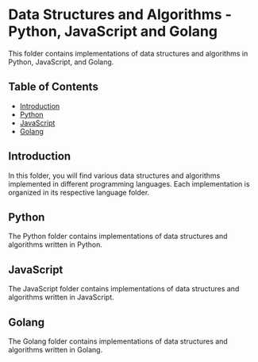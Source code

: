 # Data Structures and Algorithms - Python, JavaScript and Golang

This folder contains implementations of data structures and algorithms in Python, JavaScript, and Golang.

## Table of Contents

- [Introduction](#introduction)
- [Python](#python)
- [JavaScript](#javascript)
- [Golang](#golang)

## Introduction

In this folder, you will find various data structures and algorithms implemented in different programming languages. Each implementation is organized in its respective language folder.

## Python

The Python folder contains implementations of data structures and algorithms written in Python.

## JavaScript

The JavaScript folder contains implementations of data structures and algorithms written in JavaScript.

## Golang

The Golang folder contains implementations of data structures and algorithms written in Golang.
